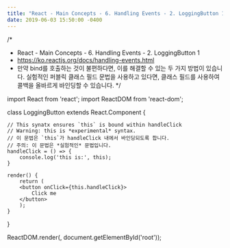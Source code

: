 ```yaml
---
title: "React - Main Concepts - 6. Handling Events - 2. LoggingButton 1"
date: 2019-06-03 15:50:00 -0400
---
```


/*
 * React - Main Concepts - 6. Handling Events - 2. LoggingButton 1
 * https://ko.reactjs.org/docs/handling-events.html
 * 만약 bind를 호출하는 것이 불편하다면, 이를 해결할 수 있는 두 가지 방법이 있습니다. 실험적인 퍼블릭 클래스 필드 문법을 사용하고 있다면, 클래스 필드를 사용하여 콜백을 올바르게 바인딩할 수 있습니다.
 */

import React from 'react';
import ReactDOM from 'react-dom';

class LoggingButton extends React.Component {
    
    // This synatx ensures `this` is bound within handleClick
    // Warning: this is *experimental* syntax.
    // 이 문법은 `this`가 handleClick 내에서 바인딩되도록 합니다.
    // 주의: 이 문법은 *실험적인* 문법입니다.
    handleClick = () => {
        console.log('this is:', this);
    }

    render() {
        return (
        <button onClick={this.handleClick}>
            Click me
        </button>
        );
    }
}

ReactDOM.render(<LoggingButton />, document.getElementById('root'));
